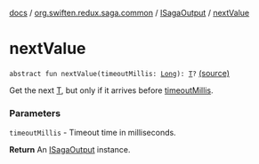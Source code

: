 [docs](../../index.md) / [org.swiften.redux.saga.common](../index.md) / [ISagaOutput](index.md) / [nextValue](./next-value.md)

# nextValue

`abstract fun nextValue(timeoutMillis: `[`Long`](https://kotlinlang.org/api/latest/jvm/stdlib/kotlin/-long/index.html)`): `[`T`](index.md#T)`?` [(source)](https://github.com/protoman92/KotlinRedux/tree/master/common/common-saga/src/main/kotlin/org/swiften/redux/saga/common/CommonSaga.kt#L188)

Get the next [T](index.md#T), but only if it arrives before [timeoutMillis](next-value.md#org.swiften.redux.saga.common.ISagaOutput$nextValue(kotlin.Long)/timeoutMillis).

### Parameters

`timeoutMillis` - Timeout time in milliseconds.

**Return**
An [ISagaOutput](index.md) instance.

